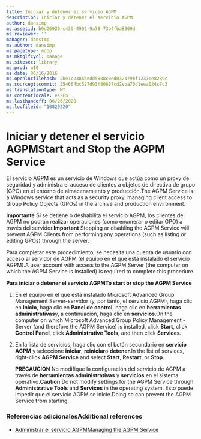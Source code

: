 ```yaml
---
title: Iniciar y detener el servicio AGPM
description: Iniciar y detener el servicio AGPM
author: dansimp
ms.assetid: b9d26920-c439-4992-9a78-73e4fba8309d
ms.reviewer: ''
manager: dansimp
ms.author: dansimp
ms.pagetype: mdop
ms.mktglfcycl: manage
ms.sitesec: library
ms.prod: w10
ms.date: 06/16/2016
ms.openlocfilehash: 2be1c2386bedd5888c0ed032479bf1237ce8289c
ms.sourcegitcommit: 354664bc527d93f80687cd2eba70d1eea024c7c3
ms.translationtype: MT
ms.contentlocale: es-ES
ms.lasthandoff: 06/26/2020
ms.locfileid: "10820220"
---
```

# <span data-ttu-id="9427b-103">Iniciar y detener el servicio AGPM</span><span class="sxs-lookup"><span data-stu-id="9427b-103">Start and Stop the AGPM Service</span></span>


<span data-ttu-id="9427b-104">El servicio AGPM es un servicio de Windows que actúa como un proxy de seguridad y administra el acceso de clientes a objetos de directiva de grupo (GPO) en el entorno de almacenamiento y producción.</span><span class="sxs-lookup"><span data-stu-id="9427b-104">The AGPM Service is a Windows service that acts as a security proxy, managing client access to Group Policy Objects (GPOs) in the archive and production environment.</span></span>

<span data-ttu-id="9427b-105">**Importante**  Si se detiene o deshabilita el servicio AGPM, los clientes de AGPM no podrán realizar operaciones (como enumerar o editar GPO) a través del servidor.</span><span class="sxs-lookup"><span data-stu-id="9427b-105">**Important** Stopping or disabling the AGPM Service will prevent AGPM Clients from performing any operations (such as listing or editing GPOs) through the server.</span></span>

 

<span data-ttu-id="9427b-106">Para completar este procedimiento, se necesita una cuenta de usuario con acceso al servidor de AGPM (el equipo en el que está instalado el servicio AGPM).</span><span class="sxs-lookup"><span data-stu-id="9427b-106">A user account with access to the AGPM Server (the computer on which the AGPM Service is installed) is required to complete this procedure.</span></span>

**<span data-ttu-id="9427b-107">Para iniciar o detener el servicio AGPM</span><span class="sxs-lookup"><span data-stu-id="9427b-107">To start or stop the AGPM Service</span></span>**

1.  <span data-ttu-id="9427b-108">En el equipo en el que está instalado Microsoft Advanced Group Management Server-servidor (y, por tanto, el servicio AGPM), haga clic en **Inicio**, haga clic en **Panel de control**, haga clic en **herramientas administrativas**y, a continuación, haga clic en **servicios**.</span><span class="sxs-lookup"><span data-stu-id="9427b-108">On the computer on which Microsoft Advanced Group Policy Management - Server (and therefore the AGPM Service) is installed, click **Start**, click **Control Panel**, click **Administrative Tools**, and then click **Services**.</span></span>

2.  <span data-ttu-id="9427b-109">En la lista de servicios, haga clic con el botón secundario en **servicio AGPM** y seleccione **iniciar**, **reiniciar**o **detener**.</span><span class="sxs-lookup"><span data-stu-id="9427b-109">In the list of services, right-click **AGPM Service** and select **Start**, **Restart**, or **Stop**.</span></span>

    <span data-ttu-id="9427b-110">**PRECAUCIÓN**  No modifique la configuración del servicio de AGPM a través de **herramientas administrativas** y **servicios** en el sistema operativo.</span><span class="sxs-lookup"><span data-stu-id="9427b-110">**Caution** Do not modify settings for the AGPM Service through **Administrative Tools** and **Services** in the operating system.</span></span> <span data-ttu-id="9427b-111">Esto puede impedir que el servicio AGPM se inicie.</span><span class="sxs-lookup"><span data-stu-id="9427b-111">Doing so can prevent the AGPM Service from starting.</span></span>

     

### <span data-ttu-id="9427b-112">Referencias adicionales</span><span class="sxs-lookup"><span data-stu-id="9427b-112">Additional references</span></span>

-   [<span data-ttu-id="9427b-113">Administrar el servicio AGPM</span><span class="sxs-lookup"><span data-stu-id="9427b-113">Managing the AGPM Service</span></span>](managing-the-agpm-service-agpm30ops.md)

 

 





